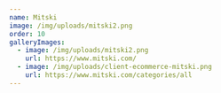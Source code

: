 ```yaml
---
name: Mitski
image: /img/uploads/mitski2.png
order: 10
galleryImages:
  - image: /img/uploads/mitski2.png
    url: https://www.mitski.com/
  - image: /img/uploads/client-ecommerce-mitski.png
    url: https://www.mitski.com/categories/all
---
```

